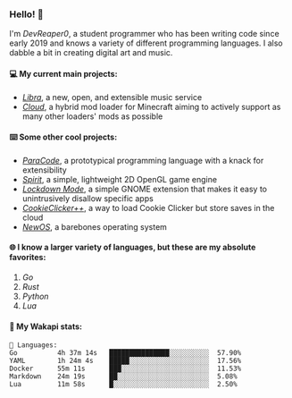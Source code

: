 ### Hello! 👋

I'm _DevReaper0_, a student programmer who has been writing code since early 2019 and knows a variety of different programming languages. I also dabble a bit in creating digital art and music.

#### 💻 My current main projects:

-   _[Libra](https://github.com/LibraMusic)_, a new, open, and extensible music service
-   _[Cloud](https://github.com/CloudLoaderMC/CloudLoader)_, a hybrid mod loader for Minecraft aiming to actively support as many other loaders' mods as possible

#### ⌨️ Some other cool projects:

-   _[ParaCode](https://github.com/ParaCodeLang/ParaCode)_, a prototypical programming language with a knack for extensibility
-   _[Spirit](https://gitlab.com/DevReaper0/SpiritEngine)_, a simple, lightweight 2D OpenGL game engine
-   _[Lockdown Mode](https://github.com/DevReaper0/GNOME-LockdownMode)_, a simple GNOME extension that makes it easy to unintrusively disallow specific apps
-   _[CookieClicker++](https://github.com/DevReaper0/CookieClickerPlusPlus)_, a way to load Cookie Clicker but store saves in the cloud
-   _[NewOS](https://github.com/DevReaper0/NewOS)_, a barebones operating system

#### 🌐 I know a larger variety of languages, but these are my absolute favorites:

1. _Go_
2. _Rust_
3. _Python_
4. _Lua_

#### 📡 My Wakapi stats:

```text
💾 Languages:
Go          4h 37m 14s   ███████████████░░░░░░░░░░  57.90%
YAML        1h 24m 4s    █████░░░░░░░░░░░░░░░░░░░░  17.56%
Docker      55m 11s      ███░░░░░░░░░░░░░░░░░░░░░░  11.53%
Markdown    24m 19s      ██░░░░░░░░░░░░░░░░░░░░░░░  5.08%
Lua         11m 58s      █░░░░░░░░░░░░░░░░░░░░░░░░  2.50%
```
